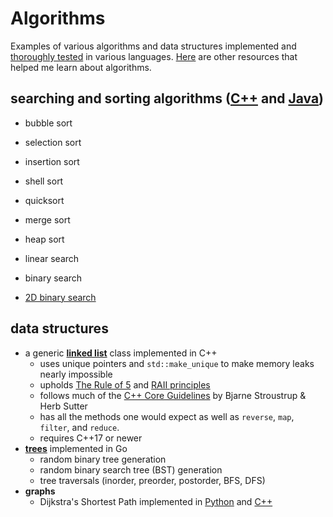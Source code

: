 # Algorithms

Examples of various algorithms and data structures implemented and [thoroughly tested](https://github.com/wheelercj/Algorithms/tree/main/tests) in various languages. [Here](https://wheelercj.github.io/notes/pages/20210620152751.html) are other resources that helped me learn about algorithms.

## searching and sorting algorithms ([C++](https://github.com/wheelercj/Algorithms/blob/main/Algorithms/sorting.cpp) and [Java](https://github.com/wheelercj/Algorithms/blob/main/Algorithms/sorting.java))

* bubble sort
* selection sort
* insertion sort
* shell sort
* quicksort
* merge sort
* heap sort

* linear search
* binary search
* [2D binary search](https://github.com/wheelercj/Algorithms/blob/main/Algorithms/2d_search.java)

## data structures

* a generic **[linked list](https://github.com/wheelercj/Algorithms/tree/main/Algorithms/LinkedList.h)** class implemented in C++
    * uses unique pointers and `std::make_unique` to make memory leaks nearly impossible
    * upholds [The Rule of 5](https://www.codementor.io/@sandesh87/the-rule-of-five-in-c-1pdgpzb04f) and [RAII principles](https://en.cppreference.com/w/cpp/language/raii)
    * follows much of the [C++ Core Guidelines](https://isocpp.github.io/CppCoreGuidelines/CppCoreGuidelines) by Bjarne Stroustrup & Herb Sutter
    * has all the methods one would expect as well as `reverse`, `map`, `filter`, and `reduce`.
    * requires C++17 or newer
* [**trees**](https://github.com/wheelercj/Algorithms/blob/main/Algorithms/go/main.go) implemented in Go
    * random binary tree generation
    * random binary search tree (BST) generation
    * tree traversals (inorder, preorder, postorder, BFS, DFS)
* **graphs**
    * Dijkstra's Shortest Path implemented in [Python](https://github.com/wheelercj/Algorithms/tree/main/Algorithms/dijkstra.py) and [C++](https://github.com/wheelercj/Algorithms/tree/main/Algorithms/dijkstra.h)

